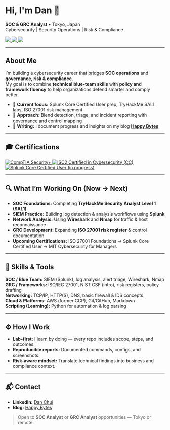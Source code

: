 # Hi, I'm Dan 👋  
**SOC & GRC Analyst** • Tokyo, Japan  
Cybersecurity | Security Operations | Risk & Compliance

<a href="https://www.linkedin.com/in/danchui/" target="_blank">
  <img src="https://img.shields.io/badge/LinkedIn-Connect-blue?style=flat-square" />
</a>
<a href="https://happy-bytes.vercel.app/" target="_blank">
  <img src="https://img.shields.io/badge/Blog-Happy%20Bytes-0fa958?style=flat-square" />
</a>
<a href="#" target="_blank">
  <img src="https://img.shields.io/badge/Tokyo-Japan-red?style=flat-square" />
</a>

---

## About Me  
I’m building a cybersecurity career that bridges **SOC operations** and **governance, risk & compliance**.  
My goal is to combine **technical blue-team skills** with **policy and framework fluency** to help organizations defend smarter and comply better.

- 🔭 **Current focus:** Splunk Core Certified User prep, TryHackMe SAL1 labs, ISO 27001 risk management  
- 🧭 **Approach:** Blend detection, triage, and incident reporting with governance and control mapping  
- 📝 **Writing:** I document progress and insights on my blog [**Happy Bytes**](https://happy-bytes.vercel.app/)

---

## 🎓 Certifications  

<a href="https://www.comptia.org/certifications/security" target="_blank">
  <img src="https://img.shields.io/badge/CompTIA%20Security%2B-EA1C24?style=for-the-badge&logo=CompTIA&logoColor=white" alt="CompTIA Security+" />
</a>

<a href="https://www.isc2.org/certifications/cc" target="_blank">
  <img src="https://img.shields.io/badge/(ISC)²%20Certified%20in%20Cybersecurity-00A99D?style=for-the-badge&logo=ISC2&logoColor=white" alt="ISC2 Certified in Cybersecurity (CC)" />
</a>

<a href="https://www.splunk.com/en_us/training/certification-track/core-certified-user.html" target="_blank">
  <img src="https://img.shields.io/badge/Splunk%20Core%20Certified%20User-F47D20?style=for-the-badge&logo=Splunk&logoColor=white" alt="Splunk Core Certified User (in progress)" />
</a>

---

## 🔍 What I’m Working On (Now → Next)
- **SOC Foundations:** Completing **TryHackMe Security Analyst Level 1 (SAL1)**  
- **SIEM Practice:** Building log detection & analysis workflows using **Splunk**  
- **Network Analysis:** Using **Wireshark** and **Nmap** for traffic & host reconnaissance  
- **GRC Development:** Expanding **ISO 27001 risk register** & control documentation  
- **Upcoming Certifications:** ISO 27001 Foundations → Splunk Core Certified User → MIT Cybersecurity for Managers  

---

## 🧰 Skills & Tools  

**SOC / Blue Team:** SIEM (Splunk), log analysis, alert triage, Wireshark, Nmap  
**GRC / Frameworks:** ISO/IEC 27001, NIST CSF (intro), risk registers, policy drafting  
**Networking:** TCP/IP, HTTP(S), DNS, basic firewall & IDS concepts  
**Cloud & Platforms:** AWS (former CCP), Git/GitHub, Markdown  
**Scripting (Learning):** Python for automation & log parsing  

---

## ⚙️ How I Work  
- **Lab-first:** I learn by doing — every repo includes scope, steps, and outcomes.  
- **Reproducible reports:** Documented commands, configs, and screenshots.  
- **Risk-aware mindset:** Translate technical findings into business and compliance context.  

---

## 📬 Contact  
- **LinkedIn:** <a href="https://www.linkedin.com/in/danchui/" target="_blank">Dan Chui</a>  
- **Blog:** <a href="https://happy-bytes.vercel.app/" target="_blank">Happy Bytes</a>  

> Open to **SOC Analyst** or **GRC Analyst** opportunities — Tokyo or remote.
